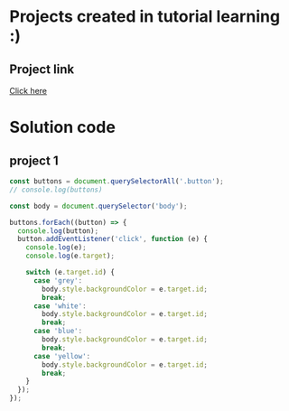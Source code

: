 # Projects created in tutorial learning :)

## Project link 
[Click here](https://stackblitz.com/edit/dom-project-chaiaurcode-5sqk15)

# Solution code

## project 1

```javascript
const buttons = document.querySelectorAll('.button');
// console.log(buttons)

const body = document.querySelector('body');

buttons.forEach((button) => {
  console.log(button);
  button.addEventListener('click', function (e) {
    console.log(e);
    console.log(e.target);

    switch (e.target.id) {
      case 'grey':
        body.style.backgroundColor = e.target.id;
        break;
      case 'white':
        body.style.backgroundColor = e.target.id;
        break;
      case 'blue':
        body.style.backgroundColor = e.target.id;
        break;
      case 'yellow':
        body.style.backgroundColor = e.target.id;
        break;
    }
  });
});

```
